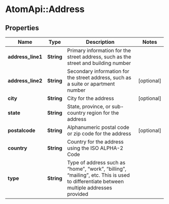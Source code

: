 # AtomApi::Address

## Properties
Name | Type | Description | Notes
------------ | ------------- | ------------- | -------------
**address_line1** | **String** | Primary information for the street address, such as the street and building number | 
**address_line2** | **String** | Secondary information for the street address, such as a suite or apartment number | [optional] 
**city** | **String** | City for the address | [optional] 
**state** | **String** | State, province, or sub-country region for the address | 
**postalcode** | **String** | Alphanumeric postal code or zip code for the address | [optional] 
**country** | **String** | Country for the address using the ISO ALPHA-2 Code | 
**type** | **String** | Type of address such as “home”, “work”, “billing”, “mailing”, etc. This is used to differentiate between multiple addresses provided | 


